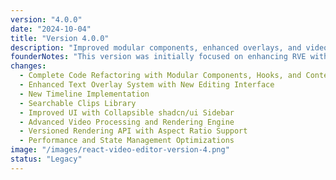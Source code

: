 ```yaml
---
version: "4.0.0"
date: "2024-10-04"
title: "Version 4.0.0"
description: "Improved modular components, enhanced overlays, and video rendering capabilities"
founderNotes: "This version was initially focused on enhancing RVE with video rendering capabilities, allowing users to export videos directly and download them. However, looking further into Remotion’s functionality, this evolved into a slight re-architecture, making RVE more modular and adaptable. Now, with a fully component-based structure—including modular hooks and contexts—features like the timeline and timeline items should be easily integrated into your Remotion projects or existing business codebases. There may be some gotchas but we can work our way through that together. || It also introduces an improved overlay system, editable text and clip overlays, and many other features. If you're upgrading to this version from a previous one, you may find it a bit more complex due to the added rendering capabilities of Remotion (as well as the refactoring), which require some understanding and adjustment. I’ve aimed to keep things as straightforward as possible to ensure a smooth setup. || Please note that the mobile-responsive feature has been temporarily removed, but it will be revisited in future versions. If needed, you can refer back to version 3 for insights into this feature. || If you encounter any issues or need assistance, please feel free to reach out to support. I’m here to help make your experience as seamless as possible. Thank you for your continued interest and trust in RVE!"
changes:
  - Complete Code Refactoring with Modular Components, Hooks, and Context API
  - Enhanced Text Overlay System with New Editing Interface
  - New Timeline Implementation
  - Searchable Clips Library
  - Improved UI with Collapsible shadcn/ui Sidebar
  - Advanced Video Processing and Rendering Engine
  - Versioned Rendering API with Aspect Ratio Support
  - Performance and State Management Optimizations
image: "/images/react-video-editor-version-4.png"
status: "Legacy"
---
```

